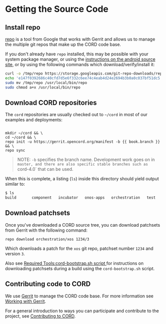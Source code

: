# Getting the Source Code

## Install repo

[repo](https://code.google.com/archive/p/git-repo/) is a tool from Google that
works with Gerrit and allows us to manage the multiple git repos that make up
the CORD code base.

If you don't already have `repo` installed, this may be possible with your
system package manager, or using the [instructions on the android source
site](https://source.android.com/source/downloading#installing-repo), or by
using the following commands which download/verify/install it:

```sh
curl -o /tmp/repo https://storage.googleapis.com/git-repo-downloads/repo
echo 'e147f0392686c40cfd7d5e6f332c6ee74c4eab4d24e2694b3b0a0c037bf51dc5  /tmp/repo' | sha256sum -c -
sudo mv /tmp/repo /usr/local/bin/repo
sudo chmod a+x /usr/local/bin/repo
```

## Download CORD repositories

The `cord` repositories are usually checked out to `~/cord` in most of our
examples and deployments:

<pre><code>
mkdir ~/cord && \
cd ~/cord && \
repo init -u https://gerrit.opencord.org/manifest -b {{ book.branch }} && \
repo sync
</code></pre>

> NOTE: `-b` specifies the branch name. Development work goes on in `master,
> and there are also specific stable branches such as `cord-4.0` that can be
> used.

When this is complete, a listing (`ls`) inside this directory should yield
output similar to:

```sh
$ ls
build		component	incubator	onos-apps	orchestration	test
```

## Download patchsets

Once you've downloaded a CORD source tree, you can download patchsets from
Gerrit with the following command:

```
repo download orchestration/xos 1234/3
```

Which downloads a patch for the `xos` git repo, patchset number `1234` and
version `3`.

Also see [Required Tools:cord-bootstrap.sh script
](install.html#cord-bootstrapsh-script) for instructions on downloading
patchsets during a build using the `cord-bootstrap.sh` script.

## Contributing code to CORD

We use [Gerrit](https://gerrit.opencord.org) to manage the CORD code base. For
more information see [Working with
Gerrit](https://wiki.opencord.org/display/CORD/Working+with+Gerrit).

For a general introduction to ways you can participate and contribute to the
project, see [Contributing to
CORD](https://wiki.opencord.org/display/CORD/Contributing+to+CORD).

